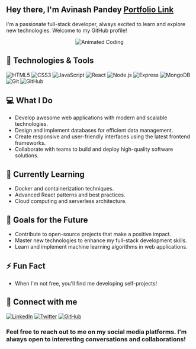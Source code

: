 <!---
Avi2492/Avi2492 is a ✨ special ✨ repository because its `README.md` (this file) appears on your GitHub profile.
You can click the Preview link to take a look at your changes.
--->
<!---
YourGitHubUsername/YourGitHubUsername is a ✨ special ✨ repository because its `README.md` (this file) appears on your GitHub profile.
You can click the Preview link to take a look at your changes.
--->
## Hey there, I'm Avinash Pandey [Portfolio Link](https://avi2492.github.io/AvinashPortfolio/)

I'm a passionate full-stack developer, always excited to learn and explore new technologies. Welcome to my GitHub profile!

<p align="center">
  <img src="https://repository-images.githubusercontent.com/588181932/e36ec678-7984-4cdd-8e4c-a3932772ff8e" alt="Animated Coding" />
</p>

## 🚀 Technologies & Tools

![HTML5](https://img.shields.io/badge/-HTML5-E34F26?style=flat-square&logo=html5&logoColor=ffffff)
![CSS3](https://img.shields.io/badge/-CSS3-1572B6?style=flat-square&logo=css3)
![JavaScript](https://img.shields.io/badge/-JavaScript-black?style=flat-square&logo=javascript)
![React](https://img.shields.io/badge/-React-61DAFB?style=flat-square&logo=react&logoColor=ffffff)
![Node.js](https://img.shields.io/badge/-Node.js-43853D?style=flat-square&logo=node.js&logoColor=ffffff)
![Express](https://img.shields.io/badge/-Express.js-000000?style=flat-square&logo=express&logoColor=ffffff)
![MongoDB](https://img.shields.io/badge/-MongoDB-47A248?style=flat-square&logo=mongodb&logoColor=ffffff)
![Git](https://img.shields.io/badge/-Git-black?style=flat-square&logo=git)
![GitHub](https://img.shields.io/badge/-GitHub-181717?style=flat-square&logo=github)

## 💻 What I Do

- Develop awesome web applications with modern and scalable technologies.
- Design and implement databases for efficient data management.
- Create responsive and user-friendly interfaces using the latest frontend frameworks.
- Collaborate with teams to build and deploy high-quality software solutions.

## 🌱 Currently Learning

- Docker and containerization techniques.
- Advanced React patterns and best practices.
- Cloud computing and serverless architecture.

## 🎯 Goals for the Future

- Contribute to open-source projects that make a positive impact.
- Master new technologies to enhance my full-stack development skills.
- Learn and implement machine learning algorithms in web applications.

## ⚡ Fun Fact

- When I'm not free, you'll find me developing self-projects!

<!-- Feel free to connect with me on social media or via email! -->

## 📲 Connect with me

[![LinkedIn](https://img.shields.io/badge/LinkedIn-Connect-blue)](https://www.linkedin.com/in/avinash-pandey2492/)
[![Twitter](https://img.shields.io/badge/Twitter-Follow-blue)](https://twitter.com/Avinash2492)
[![GitHub](https://img.shields.io/badge/GitHub-Follow-blue)](https://github.com/Avi2492)

### Feel free to reach out to me on my social media platforms. I'm always open to interesting conversations and collaborations!
